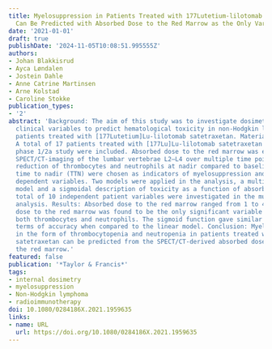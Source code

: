 ```yaml
---
title: Myelosuppression in Patients Treated with 177Lutetium-lilotomab Satetraxetan
  Can Be Predicted with Absorbed Dose to the Red Marrow as the Only Variable
date: '2021-01-01'
draft: true
publishDate: '2024-11-05T10:08:51.995555Z'
authors:
- Johan Blakkisrud
- Ayca Løndalen
- Jostein Dahle
- Anne Catrine Martinsen
- Arne Kolstad
- Caroline Stokke
publication_types:
- '2'
abstract: 'Background: The aim of this study was to investigate dosimetry data and
  clinical variables to predict hematological toxicity in non-Hodgkin lymphoma (NHL)
  patients treated with [177Lutetium]Lu-lilotomab satetraxetan. Material and methods:
  A total of 17 patients treated with [177Lu]Lu-lilotomab satetraxetan in a first-in-human
  phase 1/2a study were included. Absorbed dose to the red marrow was explored using
  SPECT/CT-imaging of the lumbar vertebrae L2–L4 over multiple time points. Percentage
  reduction of thrombocytes and neutrophils at nadir compared to baseline (PBN) and
  time to nadir (TTN) were chosen as indicators of myelosuppression and included as
  dependent variables. Two models were applied in the analysis, a multivariate linear
  model and a sigmoidal description of toxicity as a function of absorbed dose. A
  total of 10 independent patient variables were investigated in the multivariate
  analysis. Results: Absorbed dose to the red marrow ranged from 1 to 4 Gy. Absorbed
  dose to the red marrow was found to be the only significant variable for PBN for
  both thrombocytes and neutrophils. The sigmoid function gave similar results in
  terms of accuracy when compared to the linear model. Conclusion: Myelosuppression
  in the form of thrombocytopenia and neutropenia in patients treated with [177Lu]Lu-lilotomab
  satetraxetan can be predicted from the SPECT/CT-derived absorbed dose estimate to
  the red marrow.'
featured: false
publication: '*Taylor & Francis*'
tags:
- internal dosimetry
- myelosuppression
- Non-Hodgkin lymphoma
- radioimmunotherapy
doi: 10.1080/0284186X.2021.1959635
links:
- name: URL
  url: https://doi.org/10.1080/0284186X.2021.1959635
---
```


